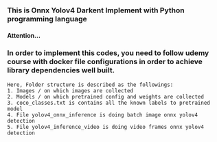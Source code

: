 ### This is Onnx Yolov4 Darkent Implement with Python programming language


#### Attention...
### In order to implement this codes, you need to follow udemy course with docker file configurations in order to achieve library dependencies well built. 
```
Here, Folder structure is described as the followings:
1. Images / on which images are collected
2. Models / on which pretrained config and weights are collected
3. coco_classes.txt is contains all the known labels to pretrained model
4. File yolov4_onnx_inference is doing batch image onnx yolov4 detection
5. File yolov4_inference_video is doing video frames onnx yolov4 detection
```
